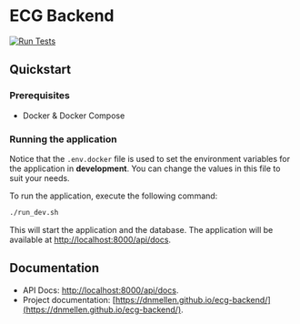 # ECG Backend

[![Run Tests](https://github.com/dnmellen/ecg-backend/actions/workflows/tests.yml/badge.svg)](https://github.com/dnmellen/ecg-backend/actions/workflows/tests.yml)

## Quickstart

### Prerequisites

- Docker & Docker Compose

### Running the application

Notice that the `.env.docker` file is used to set the environment variables for the application in **development**. You can change the values in this file to suit your needs.

To run the application, execute the following command:

```bash
./run_dev.sh
```

This will start the application and the database. The application will be available at [http://localhost:8000/api/docs](http://localhost:8000/api/docs).

## Documentation

- API Docs: [http://localhost:8000/api/docs](http://localhost:8000/api/docs).
- Project documentation: [https://dnmellen.github.io/ecg-backend/](https://dnmellen.github.io/ecg-backend/).
